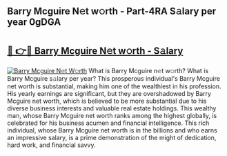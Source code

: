 ## Barry Mcguire N𝚎t w𝚘rth - Part-4RA S𝚊lary per year 0gDGA

# <h2><a href="http://gc2q32c.nevu.top/?p=Barry+Mcguire">🔗 👉🔴 Barry Mcguire N𝚎t w𝚘rth - S𝚊lary</a></h2>

[![Barry Mcguire N𝚎t W𝚘rth](https://i.imgur.com/Oavwk0R.jpeg)](http://gc2q32c.nevu.top/?p=Barry+Mcguire)
What is Barry Mcguire n𝚎t w𝚘rth? What is Barry Mcguire s𝚊lary per year?
This prosperous individual's Barry Mcguire net worth is substantial, making him one of the wealthiest in his profession. His yearly earnings are significant, but they are overshadowed by Barry Mcguire net worth, which is believed to be more substantial due to his diverse business interests and valuable real estate holdings. This wealthy man, whose Barry Mcguire net worth ranks among the highest globally, is celebrated for his business acumen and financial intelligence. This rich individual, whose Barry Mcguire net worth is in the billions and who earns an impressive salary, is a prime demonstration of the might of dedication, hard work, and financial savvy.
